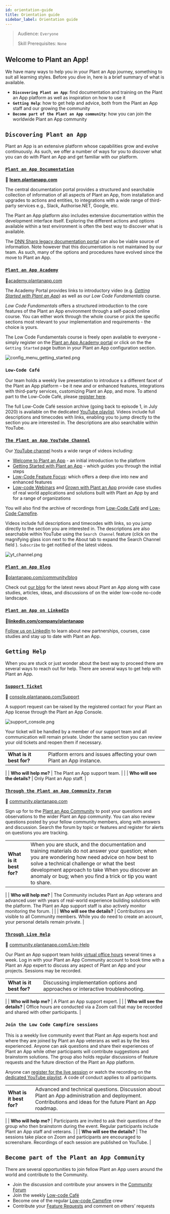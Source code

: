 ```yaml
---
id: orientation-guide
title: Orientation guide
sidebar_label: Orientation guide
---
```


> Audience: `Everyone`
> 
> Skill Prerequisites: `None`

## Welcome to Plant an App!

We have many ways to help you in your Plant an App journey, something to suit all learning styles.
Before you dive in, here is a brief summary of what is available.

* <strong>`Discovering Plant an App`</strong>: find documentation and training on the Plant an App platform as well as inspiration on how to use it
* <strong>`Getting Help`</strong>: how to get help and advice, both from the Plant an App staff and our growing the community
* <strong>`Become part of the Plant an App community`</strong>: how you can join the worldwide Plant an App community

## `Discovering Plant an App`

Plant an App is an extensive platform whose capabilities grow and evolve continuously. As such, we offer a number of ways for you to discover what you can do with Plant an App and get familiar with our platform.

### <a href="https://learn.plantanapp.com/docs/audience">`Plant an App Documentation`</a>

🔗 **<a href="https://learn.plantanapp.com/docs/audience">learn.plantanapp.com</a>**

The central documentation portal provides a structured and searchable collection of information of all aspects of Plant an App, from installation and upgrades to actions and entities, to integrations with a wide range of third- party services e.g., Slack, Authorise.NET, Google, etc.

The Plant an App platform also includes extensive documentation within the development interface itself. Exploring the different actions and options available within a test environment is often the best way to discover what is available.

The [DNN Sharp legacy documentation portal](https://docs.dnnsharp.com/) can also be viable source of information. Note however that this documentation is not maintained by our team. As such, many of the options and procedures have evolved since the move to Plant an App.

### <a href="https://academy.plantanapp.com">`Plant an App Academy`</a>

🔗<a href="https://academy.plantanapp.com">academy.plantanapp.com</a>

The Academy Portal provides links to introductory video (e.g. <em>[Getting Started with Plant an App](https://www.youtube.com/watch?v=zOGVh-zEsqs&list=PL67RlTAxc73ESnxFEw0i7AU7yMrmLYAyh)</em>) as well as our *Low Code Fundamentals* course.

*Low Code Fundamentals* offers a structured introduction to the core features of the Plant an App environment through a self-paced online course. You can either work through the whole course or pick the specific sections most relevant to your implementation and requirements - the choice is yours.

The Low Code Fundamentals course is freely open available to everyone - simply register on the <a href="https://academy.plantanapp.com">Plant an App Academy portal</a> or click on the the `Getting Started` page button in your Plant an App configuration section.

<img src="/img/config_menu_getting_started.png" alt="config_menu_getting_started.png"></img>

### `Low-Code Café`

Our team holds a weekly live presentation to introduce s a different facet of the Plant an App platform – be it new and or enhanced features, integrations with third-party services, customizing Plant an App, and more. To attend part to the Low-Code Café, please [register here](https://us02web.zoom.us/webinar/register/WN_Y0OUx5njQFatTEMCk3B0yg).

The full Low-Code Café session archive (going back to episode 1, in July 2020) is available on the dedicated [YouTube playlist](https://www.youtube.com/playlist?list=PL67RlTAxc73EADPcPrLHLGaVu4zXOGuyi). Videos include full descriptions and timecodes with links, enabling you to jump directly to the section you are interested in. The descriptions are also searchable within YouTube.

### [`The Plant an App YouTube Channel`](https://www.youtube.com/channel/UC7wl5WsqwdQTx_pGDhrY-3g)

Our [YouTube channel](https://www.youtube.com/channel/UC7wl5WsqwdQTx_pGDhrY-3g) hosts a wide range of videos including:

* [Welcome to Plant an App](https://www.youtube.com/watch?v=CI7PRWH4LZE&list=PL67RlTAxc73EvgExSy24Pq_9SMUuu0vhx) \- an initial introduction to the platform
* [Getting Started with Plant an App](https://www.youtube.com/watch?v=zOGVh-zEsqs&list=PL67RlTAxc73ESnxFEw0i7AU7yMrmLYAyh) \- which guides you through the initial steps
* [Low-Code Feature Focus](https://www.youtube.com/watch?v=NxBEoG-Kkyo&list=PL67RlTAxc73HwiL13W1nvYZ_Wgb2jhWwd): which offers a deep dive into new and enhanced features
* [Low-code Webinars](https://www.youtube.com/watch?v=lCHT_MG7tHM&list=PL67RlTAxc73E2j2lNptJTLqxCUi9fu_hF) and [Grown with Plant an App](https://www.youtube.com/watch?v=KR_-KRBEMcA&list=PL67RlTAxc73HqRV-kU-pc7W8mcbq9J-3z) provide case studies of real world applications and solutions built with Plant an App by and for a range of organizations

You will also find the archive of recordings from [Low-Code Café](https://www.youtube.com/watch?v=msRn9r54YEA&list=PL67RlTAxc73EADPcPrLHLGaVu4zXOGuyi) and [Low-Code Campfire](https://www.youtube.com/watch?v=GlmwWI5M7PI&list=PL67RlTAxc73FrdF2_oXlirJVUeTsGdAZA).

Videos include full descriptions and timecodes with links, so you jump directly to the section you are interested in. The descriptions are also searchable within YouTube using the `Search Channel` feature (click on the magnifying glass icon next to the About tab to expand the Search Channel field ). `Subscribe` to get notified of the latest videos.

<img src="/img/yt_channel.png" alt="yt_channel.png"></img>

### <a href="https://www.plantanapp.com/community/blog">`Plant an App Blog`</a>

🔗<a href="https://www.plantanapp.com/community/blog">plantanapp.com/community/blog</a>

Check out <a href="https://www.plantanapp.com/community/blog">our blog</a> for the latest news about Plant an App along with case studies, articles, ideas, and discussions of on the wider low-code no-code landscape.

### [`Plant an App on LinkedIn`](https://www.linkedin.com/company/plantanapp/)

🔗<strong>[linkedin.com/company/plantanapp](https://www.linkedin.com/company/plantanapp/)</strong>

[Follow us on LinkedIn](https://www.linkedin.com/company/plantanapp/) to learn about new partnerships, courses, case studies and stay up to date with Plant an App.

## `Getting Help`

When you are stuck or just wonder about the best way to proceed there are several ways to reach out for help. There are several ways to get help with Plant an App.

### <a href="https://console.plantanapp.com/Support">`Support Ticket`</a>

🔗 <a href="https://console.plantanapp.com/Support">console.plantanapp.com/Support</a>

A support request can be raised by the registered contact for your Plant an App license through the Plant an App Console.

<img src="/img/support_console.png" alt="support_console.png"></img>

Your ticket will be handled by a member of our support team and all communication will remain private. Under the same section you can review your old tickets and reopen them if necessary.

|  |  |
| --- | --- |
| **What is it best for?** | Platform errors and issues affecting your own Plant an App instance. |
|
| **Who will help me?** | The Plant an App support team. |
|
| **Who will see the details?** | Only Plant an App staff. |

### <a href="https://community.plantanapp.com/">`Through the Plant an App Community Forum`</a>

🔗 <a href="https://community.plantanapp.com/">community.plantanapp.com</a>

Sign up for to the <a href="https://community.plantanapp.com/">Plant an App Community</a> to post your questions and observations to the wider Plant an App community. You can also review questions posted by your fellow community members, along with answers and discussion. Search the forum by topic or features and register for alerts on questions you are tracking.

|  |  |
| --- | --- |
| **What is it best for?** | When you are stuck, and the documentation and training materials do not answer your question; when you are wondering how need advice on how best to solve a technical challenge or what the best development approach to take When you discover an anomaly or bug; when you find a trick or tip you want to share. |
|
| **Who will help me?** | The Community includes Plant an App veterans and advanced user with years of real-world experience building solutions with the platform. The Plant an App support staff is also actively monitor monitoring the forum. |
|
| **Who will see the details?** | Contributions are visible to all Community members. While you do need to create an account, your personal details remain private. |

### <a href="https://community.plantanapp.com/Live-Help">`Through Live Help`</a>

🔗 <a href="https://community.plantanapp.com/Live-Help">community.plantanapp.com/Live-Help</a>

Our Plant an App support team holds <a href="https://community.plantanapp.com/Live-Help">virtual office hours</a> several times a week. Log in with your Plant an App Community account to book time with a Plant an App expert to discuss any aspect of Plant an App and your projects. Sessions may be recorded.

|  |  |
| --- | --- |
| **What is it best for?** | Discussing implementation options and approaches or interactive troubleshooting. |
|
| **Who will help me?** | A Plant an App support expert. |
|
| **Who will see the details?** | Office hours are conducted via a Zoom call that may be recorded and shared with other participants. |

### `Join the Low Code Campfire sessions`

This is a weekly live community event that Plant an App experts host and where they are joined by Plant an App veterans as well as by the less experienced. Anyone can ask questions and share their experiences of Plant an App while other participants will contribute suggestions and brainstorm solutions. The group also holds regular discussions of feature requests and the future direction of the Plant an App platform.

Anyone can [register for the live session](https://us02web.zoom.us/meeting/register/tZAqfu2rqTgtG9yVpLeC_fWGZWjKztUX3S2_) or watch the recording on the [dedicated YouTube playlist](https://www.youtube.com/playlist?list=PL67RlTAxc73FrdF2_oXlirJVUeTsGdAZA). A code of conduct applies to all participants.

|  |  |
| --- | --- |
| **What is it best for?** | Advanced and technical questions. Discussion about Plant an App administration and deployment. Contributions and ideas for the future Plant an App roadmap. |
|
| **Who will help me?** | Participants are invited to ask their questions of the group who then brainstorm during the event. Regular participants include Plant an App staff and veterans. |
|
| **Who will see the details?** | The sessions take place on Zoom and participants are encouraged to screenshare. Recordings of each session are published on YouTube. |

## `Become part of the Plant an App Community`

There are several opportunities to join fellow Plant an App users around the world and contribute to the Community.

* Join the discussion and contribute your answers in the <a href="https://community.plantanapp.com/Live-Help">Community Forum</a>
* Join the weekly [Low-code Café](https://us02web.zoom.us/webinar/register/WN_Y0OUx5njQFatTEMCk3B0yg)
* Become one of the regular [Low-code Campfire](https://us02web.zoom.us/meeting/register/tZAqfu2rqTgtG9yVpLeC_fWGZWjKztUX3S2_) crew
* Contribute your <a href="https://community.plantanapp.com/Feature-Requests">Feature Requests</a> and comment on others’ requests